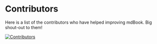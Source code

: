 # Contributors

Here is a list of the contributors who have helped improving mdBook. Big
shout-out to them!

[![Contributors](https://contrib.rocks/image?repo=rust-lang/mdBook)](https://github.com/rust-lang/mdBook/graphs/contributors)



